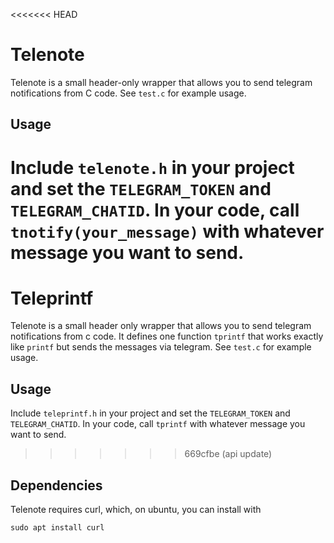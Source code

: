 <<<<<<< HEAD
# Telenote
Telenote is a small header-only wrapper that allows you to send telegram notifications from C code. 
See `test.c` for example usage.

## Usage
Include `telenote.h` in your project and set the `TELEGRAM_TOKEN` and `TELEGRAM_CHATID`.
In your code, call `tnotify(your_message)` with whatever message you want to send. 
=======
# Teleprintf
Telenote is a small header only wrapper that allows you to send telegram notifications from c code. 
It defines one function `tprintf` that works exactly like `printf` but sends the messages via telegram.
See `test.c` for example usage.

## Usage
Include `teleprintf.h` in your project and set the `TELEGRAM_TOKEN` and `TELEGRAM_CHATID`. 
In your code, call `tprintf` with whatever message you want to send.
>>>>>>> 669cfbe (api update)

## Dependencies
Telenote requires curl, which, on ubuntu, you can install with 
```
sudo apt install curl
```
